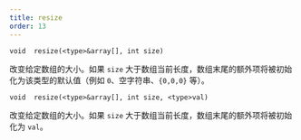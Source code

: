 ```yaml
---
title: resize
order: 13
---
```

`void  resize(<type>&array[], int size)`

改变给定数组的大小。如果 `size` 大于数组当前长度，数组末尾的额外项将被初始化为该类型的默认值（例如 `0`、空字符串、`{0,0,0}` 等）。

`void  resize(<type>&array[], int size, <type>val)`

改变给定数组的大小。如果 `size` 大于数组当前长度，数组末尾的额外项将被初始化为 `val`。